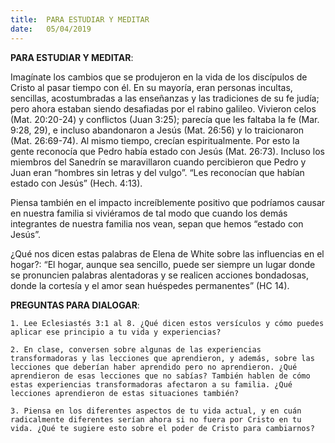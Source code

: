 ```yaml
---
title:  PARA ESTUDIAR Y MEDITAR
date:   05/04/2019
---
```


**PARA ESTUDIAR Y MEDITAR**:

Imagínate los cambios que se produjeron en la vida de los discípulos de Cristo al pasar tiempo con él. En su mayoría, eran personas incultas, sencillas, acostumbradas a las enseñanzas y las tradiciones de su fe judía; pero ahora estaban siendo desafiadas por el rabino galileo. Vivieron celos (Mat. 20:20-24) y conflictos (Juan 3:25); parecía que les faltaba la fe (Mar. 9:28, 29), e incluso abandonaron a Jesús (Mat. 26:56) y lo traicionaron (Mat. 26:69-74). Al mismo tiempo, crecían espiritualmente. Por esto la gente reconocía que Pedro había estado con Jesús (Mat. 26:73). Incluso los miembros del Sanedrín se maravillaron cuando percibieron que Pedro y Juan eran “hombres sin letras y del vulgo”. “Les reconocían que habían estado con Jesús” (Hech. 4:13).

Piensa también en el impacto increíblemente positivo que podríamos causar en nuestra familia si viviéramos de tal modo que cuando los demás integrantes de nuestra familia nos vean, sepan que hemos “estado con Jesús”.

¿Qué nos dicen estas palabras de Elena de White sobre las influencias en el hogar?: “El hogar, aunque sea sencillo, puede ser siempre un lugar donde se pronuncien palabras alentadoras y se realicen acciones bondadosas, donde la cortesía y el amor sean huéspedes permanentes” (HC 14).

**PREGUNTAS PARA DIALOGAR**:

`1. Lee Eclesiastés 3:1 al 8. ¿Qué dicen estos versículos y cómo puedes aplicar ese principio a tu vida y experiencias?`

`2. En clase, conversen sobre algunas de las experiencias transformadoras y las lecciones que aprendieron, y además, sobre las lecciones que deberían haber aprendido pero no aprendieron. ¿Qué aprendieron de esas lecciones que no sabías? También hablen de cómo estas experiencias transformadoras afectaron a su familia. ¿Qué lecciones aprendieron de estas situaciones también?`

`3. Piensa en los diferentes aspectos de tu vida actual, y en cuán radicalmente diferentes serían ahora si no fuera por Cristo en tu vida. ¿Qué te sugiere esto sobre el poder de Cristo para cambiarnos?`
